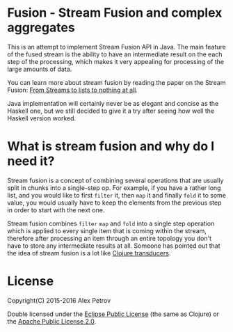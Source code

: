 # Fusion - Stream Fusion and complex aggregates

This is an attempt to implement Stream Fusion API in Java. The main feature of the
fused stream is the ability to have an intermediate result on the each step of the
processing, which makes it very appealing for processing of the large amounts of data.

You can learn more about stream fusion by reading the paper on the Stream Fusion:
[From Streams to lists to nothing at all](http://citeseer.ist.psu.edu/viewdoc/download?doi=10.1.1.104.7401&rep=rep1&type=pdf).

Java implementation will certainly never be as elegant and concise as the Haskell
one, but we still decided to give it a try after seeing how well the Haskell version worked.

# What is stream fusion and why do I need it?

Stream fusion is a concept of combining several operations that are usually split
in chunks into a single-step op. For example, if you have a rather long list, and
you would like to first `filter` it, then `map` it and finally `fold` it to some
value, you would usually have to keep the elements from the previous step in order
to start with the next one.

Stream fusion combines `filter` `map` and `fold` into a single step operation
which is applied to every single item that is coming within the stream, therefore
after processing an item through an entire topology you don't have to store any
intermediate results at all. Someone has pointed out that the idea of stream fusion
is a lot like [Clojure transducers](http://clojure.org/transducers).

# License

Copyright(C) 2015-2016 Alex Petrov

Double licensed under the [Eclipse Public License](http://www.eclipse.org/legal/epl-v10.html) (the same as Clojure) or
the [Apache Public License 2.0](http://www.apache.org/licenses/LICENSE-2.0.html).
